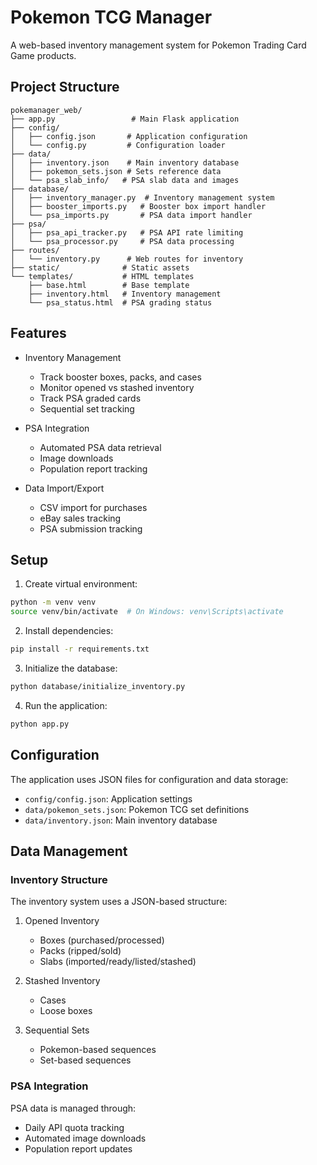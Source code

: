 # Pokemon TCG Manager

A web-based inventory management system for Pokemon Trading Card Game products.

## Project Structure

```
pokemanager_web/
├── app.py                 # Main Flask application
├── config/               
│   ├── config.json       # Application configuration
│   └── config.py         # Configuration loader
├── data/                 
│   ├── inventory.json    # Main inventory database
│   ├── pokemon_sets.json # Sets reference data
│   └── psa_slab_info/   # PSA slab data and images
├── database/            
│   ├── inventory_manager.py  # Inventory management system
│   ├── booster_imports.py   # Booster box import handler
│   └── psa_imports.py       # PSA data import handler
├── psa/                 
│   ├── psa_api_tracker.py   # PSA API rate limiting
│   └── psa_processor.py     # PSA data processing
├── routes/              
│   └── inventory.py      # Web routes for inventory
├── static/              # Static assets
└── templates/           # HTML templates
    ├── base.html        # Base template
    ├── inventory.html   # Inventory management
    └── psa_status.html  # PSA grading status
```

## Features

- Inventory Management
  - Track booster boxes, packs, and cases
  - Monitor opened vs stashed inventory
  - Track PSA graded cards
  - Sequential set tracking

- PSA Integration
  - Automated PSA data retrieval
  - Image downloads
  - Population report tracking

- Data Import/Export
  - CSV import for purchases
  - eBay sales tracking
  - PSA submission tracking

## Setup

1. Create virtual environment:
```bash
python -m venv venv
source venv/bin/activate  # On Windows: venv\Scripts\activate
```

2. Install dependencies:
```bash
pip install -r requirements.txt
```

3. Initialize the database:
```bash
python database/initialize_inventory.py
```

4. Run the application:
```bash
python app.py
```

## Configuration

The application uses JSON files for configuration and data storage:

- `config/config.json`: Application settings
- `data/pokemon_sets.json`: Pokemon TCG set definitions
- `data/inventory.json`: Main inventory database

## Data Management

### Inventory Structure

The inventory system uses a JSON-based structure:

1. Opened Inventory
   - Boxes (purchased/processed)
   - Packs (ripped/sold)
   - Slabs (imported/ready/listed/stashed)

2. Stashed Inventory
   - Cases
   - Loose boxes

3. Sequential Sets
   - Pokemon-based sequences
   - Set-based sequences

### PSA Integration

PSA data is managed through:
- Daily API quota tracking
- Automated image downloads
- Population report updates